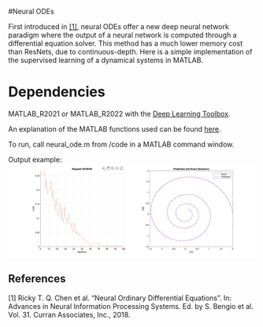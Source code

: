 #Neural ODEs

First introduced in [[1]](#1), neural ODEs offer a new deep neural network paradigm where the output of a neural network is computed through a differential equation solver. This method has a much lower memory cost than ResNets, due to continuous-depth. Here is a simple implementation of the supervised learning of a dynamical systems in MATLAB.

# Dependencies

MATLAB_R2021 or MATLAB_R2022 with the [Deep Learning Toolbox](https://www.mathworks.com/products/deep-learning.html).

An explanation of the MATLAB functions used can be found [here](https://www.mathworks.com/help/deeplearning/ug/dynamical-system-modeling-using-neural-ode.html).
 
To run, call neural_ode.m from /code in a MATLAB command window.

Output example:
![](results.png)

## References
<a id="1">[1]</a> 
Ricky T. Q. Chen et al. “Neural Ordinary Differential Equations”. In: Advances in Neural Information Processing Systems. Ed. by S. Bengio et al. Vol. 31. Curran Associates, Inc., 2018.